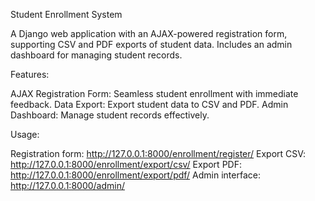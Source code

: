 Student Enrollment System

A Django web application with an AJAX-powered registration form, supporting CSV and PDF exports of student data. Includes an admin dashboard for managing student records.

Features:

AJAX Registration Form: Seamless student enrollment with immediate feedback.
Data Export: Export student data to CSV and PDF.
Admin Dashboard: Manage student records effectively.

Usage:

Registration form: http://127.0.0.1:8000/enrollment/register/
Export CSV: http://127.0.0.1:8000/enrollment/export/csv/
Export PDF: http://127.0.0.1:8000/enrollment/export/pdf/
Admin interface: http://127.0.0.1:8000/admin/
